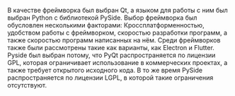 В качестве фреймворка был выбран Qt, а языком для работы с ним был выбран Python с библиотекой PySide. Выбор фреймворка был обусловлен несколькими факторами: Кроссплатформенностью, удобством работы с фреймворком, скоростью разработки программ, а также скоростью программ написанных на нём. Среди фреймворков также были рассмотрены такие как варианты, как Electron и Flutter. 
Pyside был выбран потому, что PyQt распространяется по лицензии GPL, которая ограничивает использование в коммерческих проектах, а также требует открытого исходного кода. В то же время PySide распространяется по лицензии LGPL, в которой такие ограничения отсутствуют.
